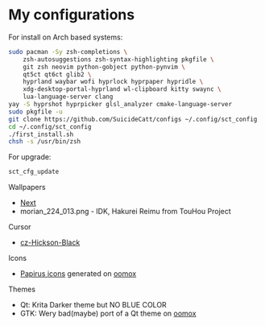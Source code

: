 # My configurations

For install on Arch based systems:
```sh
sudo pacman -Sy zsh-completions \
	zsh-autosuggestions zsh-syntax-highlighting pkgfile \
	git zsh neovim python-gobject python-pynvim \
	qt5ct qt6ct glib2 \
	hyprland waybar wofi hyprlock hyprpaper hypridle \
	xdg-desktop-portal-hyprland wl-clipboard kitty swaync \
	lua-language-server clang
yay -S hyprshot hyprpicker glsl_analyzer cmake-language-server
sudo pkgfile -u
git clone https://github.com/SuicideCatt/configs ~/.config/sct_config
cd ~/.config/sct_config
./first_install.sh
chsh -s /usr/bin/zsh
```

For upgrade:
```sh
sct_cfg_update
```

Wallpapers
- [Next](https://invent.kde.org/plasma/breeze/tree/Plasma/6.1/wallpapers/Next)
- morian\_224\_013.png - IDK, Hakurei Reimu from TouHou Project

Cursor
- [cz-Hickson-Black](https://github.com/charakterziffer/cursor-toolbox)

Icons
- [Papirus icons](https://github.com/PapirusDevelopmentTeam/papirus-icon-theme) generated on [oomox](https://github.com/themix-project)

Themes
- Qt: Krita Darker theme but NO BLUE COLOR
- GTK: Wery bad(maybe) port of a Qt theme on [oomox](https://github.com/themix-project)
